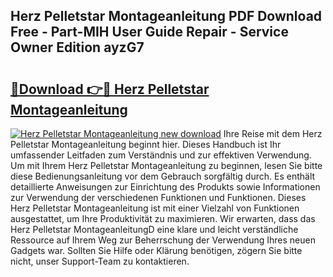 ## Herz Pelletstar Montageanleitung PDF Download Free - Part-MIH User Guide Repair - Service Owner Edition ayzG7

# <h2><a href="http://df8050n.blite.top/?on=Herz+Pelletstar+Montageanleitung">🔗Download 👉🔴 Herz Pelletstar Montageanleitung</a></h2>

[![Herz Pelletstar Montageanleitung new download](https://i.imgur.com/lujVjoI.png)](http://df8050n.blite.top/?on=Herz+Pelletstar+Montageanleitung)
Ihre Reise mit dem Herz Pelletstar Montageanleitung beginnt hier. Dieses Handbuch ist Ihr umfassender Leitfaden zum Verständnis und zur effektiven Verwendung. Um mit Ihrem Herz Pelletstar Montageanleitung zu beginnen, lesen Sie bitte diese Bedienungsanleitung vor dem Gebrauch sorgfältig durch. Es enthält detaillierte Anweisungen zur Einrichtung des Produkts sowie Informationen zur Verwendung der verschiedenen Funktionen und Funktionen. Dieses Herz Pelletstar Montageanleitung ist mit einer Vielzahl von Funktionen ausgestattet, um Ihre Produktivität zu maximieren. Wir erwarten, dass das Herz Pelletstar MontageanleitungD eine klare und leicht verständliche Ressource auf Ihrem Weg zur Beherrschung der Verwendung Ihres neuen Gadgets war. Sollten Sie Hilfe oder Klärung benötigen, zögern Sie bitte nicht, unser Support-Team zu kontaktieren.
